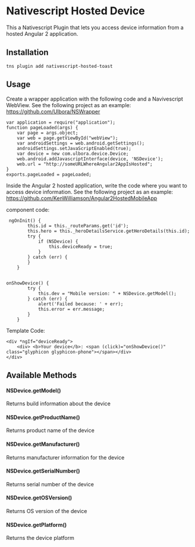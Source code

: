 # Nativescript Hosted Device
This a Nativescript Plugin that lets you access device information from a hosted Angular 2 application.

## Installation

```
tns plugin add nativescript-hosted-toast

```

 ## Usage

Create a wrapper application with the following code and a Navivescript WebView.
See the following project as an example:
https://github.com/Ulbora/NSWrapper

```
var application = require("application");
function pageLoaded(args) {
    var page = args.object;   
    var web = page.getViewById("webView"); 
    var androidSettings = web.android.getSettings();
    androidSettings.setJavaScriptEnabled(true);
    var device = new com.ulbora.device.Device;    
    web.android.addJavascriptInterface(device, 'NSDevice');    
    web.url = "http://someURLWhereAngular2AppIsHosted";
}
exports.pageLoaded = pageLoaded;

```

Inside the Angular 2 hosted application, write the code where you want to access device information.
See the following project as an example:
https://github.com/KenWilliamson/Angular2HostedMobileApp

component code:
```
 ngOnInit() {
        this.id = this._routeParams.get('id');
        this.hero = this._heroDetailsService.getHeroDetails(this.id);     
        try {
            if (NSDevice) {
                this.deviceReady = true;
            }
        } catch (err) {
        }
    }


onShowDevice() {
        try {            
            this.dev = "Mobile version: " + NSDevice.getModel();
        } catch (err) {
            alert('Failed because: ' + err);
            this.error = err.message;
        }
    }

```

Template Code:
```
<div *ngIf="deviceReady">
    <div> <b>Your device</b>: <span (click)="onShowDevice()" class="glyphicon glyphicon-phone"></span></div>
</div>

```

## Available Methods
#### NSDevice.getModel()
Returns build information about the device
#### NSDevice.getProductName()
Returns product name of the device
#### NSDevice.getManufacturer()
Returns manufacturer information for the device
#### NSDevice.getSerialNumber()
Returns serial number of the device
#### NSDevice.getOSVersion()
Returns OS version of the device
#### NSDevice.getPlatform()
Returns the device platform

